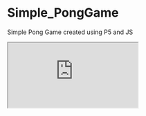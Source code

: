 # Simple_PongGame
Simple Pong Game created using P5 and JS
<br>
<iframe src="https://editor.p5js.org/AngeloSchulerPiletti/embed/nALQgl23I"></iframe>
